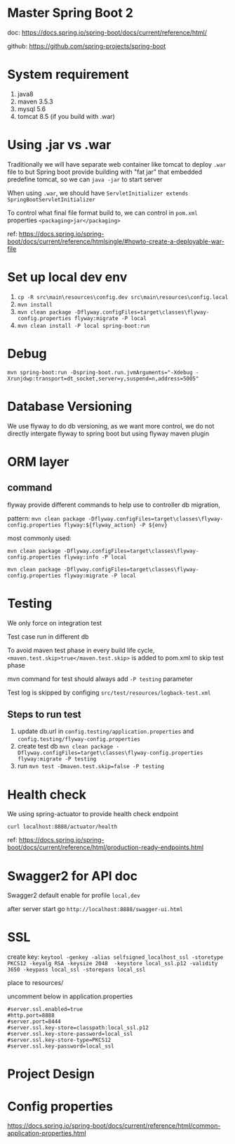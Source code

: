 # Master Spring Boot 2

doc: https://docs.spring.io/spring-boot/docs/current/reference/html/

github: https://github.com/spring-projects/spring-boot

# System requirement 

1. java8
1. maven 3.5.3
1. mysql 5.6
1. tomcat 8.5 (if you build with .war)

# Using .jar vs .war

Traditionally we will have separate web container like tomcat to deploy `.war` file to but Spring boot provide building with "fat jar" that embedded predefine tomcat, so we can `java -jar` to start server

When using `.war`, we should have `ServletInitializer extends SpringBootServletInitializer`

To control what final file format build to, we can control in `pom.xml` properties `<packaging>jar</packaging>`

ref: https://docs.spring.io/spring-boot/docs/current/reference/htmlsingle/#howto-create-a-deployable-war-file

# Set up local dev env

1. `cp -R src\main\resources\config.dev src\main\resources\config.local`
1. `mvn install`
1. `mvn clean package -Dflyway.configFiles=target\classes\flyway-config.properties flyway:migrate -P local`
1. `mvn clean install -P local spring-boot:run`

# Debug

`mvn spring-boot:run -Dspring-boot.run.jvmArguments="-Xdebug -Xrunjdwp:transport=dt_socket,server=y,suspend=n,address=5005"`

# Database Versioning

We use flyway to do db versioning, as we want more control, we do not directly intergate flyway to spring boot but using flyway maven plugin

# ORM layer


## command

flyway provide different commands to help use to controller db migration, 

pattern: `mvn clean package -Dflyway.configFiles=target\classes\flyway-config.properties flyway:${flyway_action} -P ${env}`

most commonly used:

`mvn clean package -Dflyway.configFiles=target\classes\flyway-config.properties flyway:info -P local`

`mvn clean package -Dflyway.configFiles=target\classes\flyway-config.properties flyway:migrate -P local`

# Testing

We only force on integration test

Test case run in different db

To avoid maven test phase in every build life cycle, `<maven.test.skip>true</maven.test.skip>` is added to pom.xml to skip test phase

mvn command for test should always add `-P testing` parameter

Test log is skipped by configing `src/test/resources/logback-test.xml`

## Steps to run test 
1. update db.url in `config.testing/application.properties` and `config.testing/flyway-config.properties`
1. create test db `mvn clean package -Dflyway.configFiles=target\classes\flyway-config.properties flyway:migrate -P testing`
1. run `mvn test -Dmaven.test.skip=false -P testing`

# Health check

We using spring-actuator to provide health check endpoint

`curl localhost:8888/actuator/health`

ref: https://docs.spring.io/spring-boot/docs/current/reference/html/production-ready-endpoints.html


# Swagger2 for API doc

Swagger2 default enable for profile `local,dev`

after server start go `http://localhost:8888/swagger-ui.html`

# SSL

create key: `keytool -genkey -alias selfsigned_localhost_ssl -storetype PKCS12 -keyalg RSA -keysize 2048  -keystore local_ssl.p12 -validity 3650 -keypass local_ssl -storepass local_ssl`

place to resources/

uncomment below in application.properties

```
#server.ssl.enabled=true
#http.port=8888
#server.port=8444
#server.ssl.key-store=classpath:local_ssl.p12
#server.ssl.key-store-password=local_ssl
#server.ssl.key-store-type=PKCS12
#server.ssl.key-password=local_ssl
```

# Project Design

# Config properties

https://docs.spring.io/spring-boot/docs/current/reference/html/common-application-properties.html